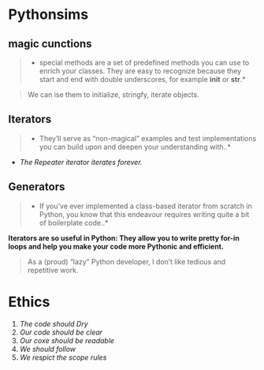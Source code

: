 # Pythonsims

## magic cunctions

> - special methods are a set of predefined methods you can use to enrich your classes. They are easy to recognize because they start and end with double underscores, for example **init** or **str**.\*

> We can ise them to initialize, stringfy, iterate objects.

## Iterators

> - They’ll serve as “non-magical” examples and test implementations you can build upon and deepen your understanding with..\*

- _The Repeater iterator iterates forever._

## Generators

> - If you’ve ever implemented a class-based iterator from scratch in Python, you know that this endeavour requires writing quite a bit of boilerplate code..\*

**Iterators are so useful in Python: They allow you to write pretty for-in loops and help you make your code more Pythonic and efficient.**

> As a (proud) “lazy” Python developer, I don’t like tedious and repetitive work.

# Ethics

1. _The code should Dry_
2. _Our code should be clear_
3. _Our coxe should be readable_
4. _We should follow_
5. _We respict the scope rules_

